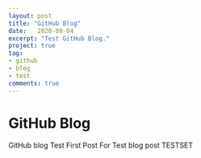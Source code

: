 ```yaml
---
layout: post
title: "GitHub Blog"
date:   2020-09-04
excerpt: "Test GitHub Blog."
project: true
tag:
- github 
- blog
- test
comments: true
---
```

# GitHub Blog
GitHub blog Test 
First Post For Test
blog post TESTSET